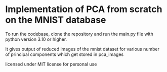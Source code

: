 # Implementation of PCA from scratch on the MNIST database

To run the codebase, clone the repository and run the main.py file with python version 3.10 or higher.

It gives output of reduced images of the mnist dataset for various number of principal components which get stored in pca_images

licensed under MIT license for personal use
